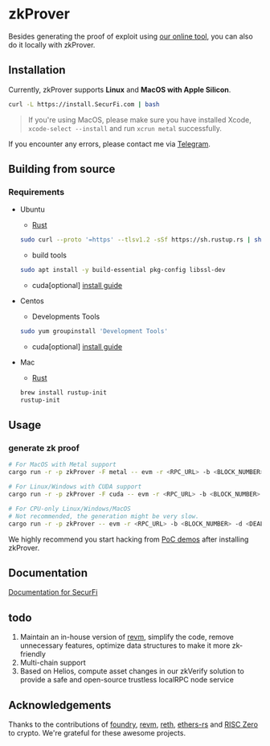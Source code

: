 # zkProver

Besides generating the proof of exploit using [our online tool](https://www.SecurFi.com/tool), you can also do it locally with zkProver.

## Installation

Currently, zkProver supports **Linux** and **MacOS with Apple Silicon**.

``` bash
curl -L https://install.SecurFi.com | bash
```

> If you're using MacOS, please make sure you have installed Xcode, `xcode-select --install` and run `xcrun metal` successfully.

If you encounter any errors, please contact me via [Telegram](https://t.me/SecurFi).

## Building from source
### Requirements

* Ubuntu

  - [Rust](https://www.rust-lang.org/tools/install)
   ```bash
   sudo curl --proto '=https' --tlsv1.2 -sSf https://sh.rustup.rs | sh
   ```
  - build tools
   ```bash
   sudo apt install -y build-essential pkg-config libssl-dev
   ```
  - cuda[optional] [install guide](https://docs.nvidia.com/cuda/cuda-installation-guide-linux/index.html)

* Centos
  - Developments Tools
  ```bash
  sudo yum groupinstall 'Development Tools'
  ```
  - cuda[optional] [install guide](https://docs.nvidia.com/cuda/cuda-installation-guide-linux/index.html)

* Mac
  - [Rust](https://www.rust-lang.org/tools/install)
  ```bash
  brew install rustup-init
  rustup-init
  ```

## Usage
### generate zk proof
```bash
# For MacOS with Metal support
cargo run -r -p zkProver -F metal -- evm -r <RPC_URL> -b <BLOCK_NUMBER> -d <DEAL> <path>

# For Linux/Windows with CUDA support
cargo run -r -p zkProver -F cuda -- evm -r <RPC_URL> -b <BLOCK_NUMBER> -d <DEAL> <path>

# For CPU-only Linux/Windows/MacOS
# Not recommended, the generation might be very slow.
cargo run -r -p zkProver -- evm -r <RPC_URL> -b <BLOCK_NUMBER> -d <DEAL> <path>
```

We highly recommend you start hacking from [PoC demos](https://github.com/SecurFi/PoC) after installing zkProver.

## Documentation
[Documentation for SecurFi](https://docs.SecurFi.com)

## todo
1. Maintain an in-house version of [revm](https://github.com/bluealloy/revm), simplify the code, remove unnecessary features, optimize data structures to make it more zk-friendly
2. Multi-chain support
3. Based on Helios, compute asset changes in our zkVerify solution to provide a safe and open-source trustless localRPC node service

## Acknowledgements
Thanks to the contributions of [foundry](https://github.com/foundry-rs/foundry), [revm](https://github.com/bluealloy/revm), [reth](https://github.com/paradigmxyz/reth), [ethers-rs](https://github.com/gakonst/ethers-rs) and [RISC Zero](https://github.com/risc0/risc0) to crypto. We're grateful for these awesome projects.
